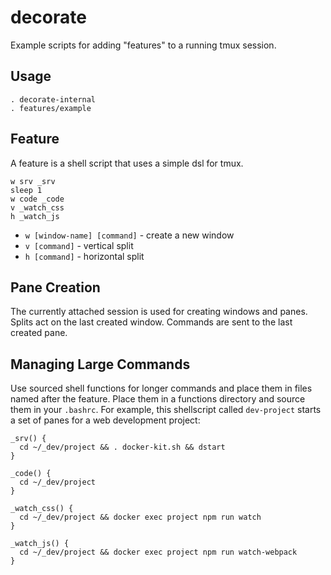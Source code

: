 decorate
========

Example scripts for adding "features" to a running tmux session.

## Usage

    . decorate-internal
    . features/example

## Feature

A feature is a shell script that uses a simple dsl for tmux.

    w srv _srv
    sleep 1
    w code _code
    v _watch_css
    h _watch_js

* `w [window-name] [command]` - create a new window
* `v [command]` - vertical split
* `h [command]` - horizontal split

## Pane Creation

The currently attached session is used for creating windows and panes.
Splits act on the last created window. Commands are sent to the last 
created pane.

## Managing Large Commands

Use sourced shell functions for longer commands and place them in files 
named after the feature. Place them in a functions directory and source 
them in your `.bashrc`. For example, this shellscript called `dev-project` 
starts a set of panes for a web development project:

    _srv() {
      cd ~/_dev/project && . docker-kit.sh && dstart
    }

    _code() {
      cd ~/_dev/project
    }

    _watch_css() {
      cd ~/_dev/project && docker exec project npm run watch
    }

    _watch_js() {
      cd ~/_dev/project && docker exec project npm run watch-webpack
    }
